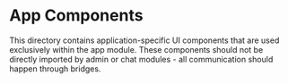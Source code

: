 
# App Components

This directory contains application-specific UI components that are used exclusively within the app module.
These components should not be directly imported by admin or chat modules - all communication should happen through bridges.
